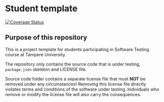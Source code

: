 # Student template

[![Coverage Status](https://coveralls.io/repos/github/haatajaj/JH_group/badge.svg?branch=main)](https://coveralls.io/github/haatajaj/JH_group?branch=main)

## Purpose of this repository

This is a project template for students participating in Software Testing course
at Tampere University.

The repository only contains the source code that is under testing, `package.json` skeleton
and LICENSE file.

Source code folder contains a separate license file that must **NOT** be removed under any circumstances!
Removing this license file directly violates terms and conditions of the software under testing.
Individuals who remove or modify the license file will also carry the consequences.
